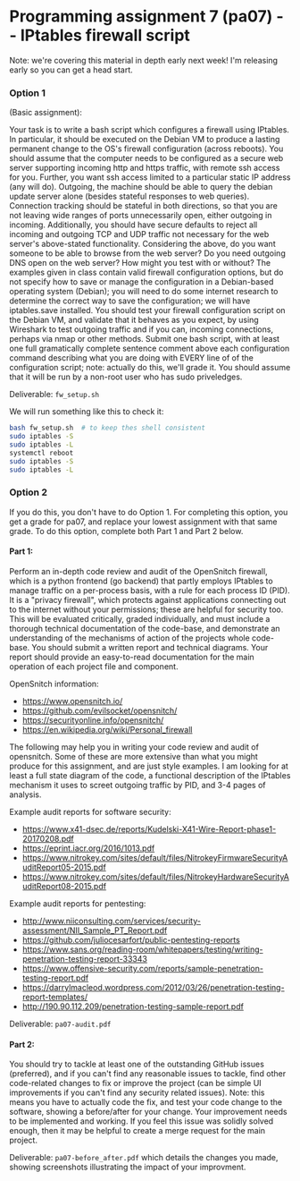 # Programming assignment 7 (pa07) -- IPtables firewall script
Note: we're covering this material in depth early next week!
I'm releasing early so you can get a head start.

### Option 1
(Basic assignment):

Your task is to write a bash script which configures a firewall using IPtables.
In particular, it should be executed on the Debian VM to produce a lasting permanent change to the OS's firewall configuration (across reboots).
You should assume that the computer needs to be configured as a secure web server supporting incoming http and https traffic, with remote ssh access for you.
Further, you want ssh access limited to a particular static IP address (any will do).
Outgoing, the machine should be able to query the debian update server alone (besides stateful responses to web queries).
Connection tracking should be stateful in both directions, so that you are not leaving wide ranges of ports unnecessarily open, either outgoing in incoming.
Additionally, you should have secure defaults to reject all incoming and outgoing TCP and UDP traffic not necessary for the web server's above-stated functionality.
Considering the above, do you want someone to be able to browse from the web server? Do you need outgoing DNS open on the web server? How might you test with or without? 
The examples given in class contain valid firewall configuration options, but do not specify how to save or manage the configuration in a Debian-based operating system (Debian);
you will need to do some internet research to determine the correct way to save the configuration; we will have iptables.save installed.
You should test your firewall configuration script on the Debian VM, and validate that it behaves as you expect, by using Wireshark to test outgoing traffic and if you can, incoming connections, perhaps via nmap or other methods.
Submit one bash script, with at least one full gramatically complete sentence comment above each configuration command describing what you are doing with EVERY line of of the configuration script; note: actually do this, we'll grade it.
You should assume that it will be run by a non-root user who has sudo priveledges.

Deliverable: `fw_setup.sh`

We will run something like this to check it:

```bash
bash fw_setup.sh  # to keep thes shell consistent
sudo iptables -S
sudo iptables -L
systemctl reboot
sudo iptables -S
sudo iptables -L
```


### Option 2
If you do this, you don't have to do Option 1.
For completing this option, you get a grade for pa07, and replace your lowest assignment with that same grade.
To do this option, complete both Part 1 and Part 2 below.


#### Part 1: 
Perform an in-depth code review and audit of the OpenSnitch firewall, which is a python frontend (go backend) that partly employs IPtables to manage traffic on a per-process basis, with a rule for each process ID (PID).
It is a "privacy firewall", which protects against applications connecting out to the internet without your permissions; these are helpful for security too.
This will be evaluated critically, graded individually, and must include a thorough technical documentation of the code-base, and demonstrate an understanding of the mechanisms of action of the projects whole code-base.
You should submit a written report and technical diagrams.
Your report should provide an easy-to-read documentation for the main operation of each project file and component.

OpenSnitch information:
* https://www.opensnitch.io/
* https://github.com/evilsocket/opensnitch/
* https://securityonline.info/opensnitch/
* https://en.wikipedia.org/wiki/Personal_firewall

The following may help you in writing your code review and audit of opensnitch.
Some of these are more extensive than what you might produce for this assignment, and are just style examples.
I am looking for at least a full state diagram of the code, a functional description of the IPtables mechanism it uses to screet outgoing traffic by PID, and 3-4 pages of analysis. 

Example audit reports for software security:
* https://www.x41-dsec.de/reports/Kudelski-X41-Wire-Report-phase1-20170208.pdf
* https://eprint.iacr.org/2016/1013.pdf
* https://www.nitrokey.com/sites/default/files/NitrokeyFirmwareSecurityAuditReport05-2015.pdf
* https://www.nitrokey.com/sites/default/files/NitrokeyHardwareSecurityAuditReport08-2015.pdf

Example audit reports for pentesting:
* http://www.niiconsulting.com/services/security-assessment/NII_Sample_PT_Report.pdf
* https://github.com/juliocesarfort/public-pentesting-reports
* https://www.sans.org/reading-room/whitepapers/testing/writing-penetration-testing-report-33343
* https://www.offensive-security.com/reports/sample-penetration-testing-report.pdf
* https://darrylmacleod.wordpress.com/2012/03/26/penetration-testing-report-templates/
* http://190.90.112.209/penetration-testing-sample-report.pdf

Deliverable: `pa07-audit.pdf`


#### Part 2: 
You should try to tackle at least one of the outstanding GitHub issues (preferred), and if you can't find any reasonable issues to tackle, find other code-related changes to fix or improve the project (can be simple UI improvements if you can't find any security related issues).
Note: this means you have to actually code the fix, and test your code change to the software, showing a before/after for your change.
Your improvement needs to be implemented and working.
If you feel this issue was solidly solved enough, then it may be helpful to create a merge request for the main project.

Deliverable: `pa07-before_after.pdf` which details the changes you made, showing screenshots illustrating the impact of your improvment.


